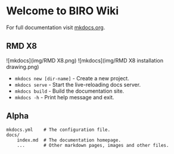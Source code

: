 # Welcome to BIRO Wiki

For full documentation visit [mkdocs.org](https://www.mkdocs.org).

## RMD X8

![mkdocs](img/RMD X8.png)
![mkdocs](img/RMD X8 installation drawing.png)
* `mkdocs new [dir-name]` - Create a new project.
* `mkdocs serve` - Start the live-reloading docs server.
* `mkdocs build` - Build the documentation site.
* `mkdocs -h` - Print help message and exit.

## Alpha

    mkdocs.yml    # The configuration file.
    docs/
        index.md  # The documentation homepage.
        ...       # Other markdown pages, images and other files.
